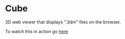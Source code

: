 # Cube
3D web viewer that displays ".3dm" files on the browser.

To watch this in action go [here](https://www.youtube.com/watch?v=BrRPuWhG31U)
